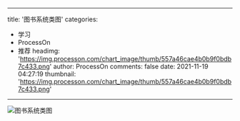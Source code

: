 
---
title: '图书系统类图'
categories: 
 - 学习
 - ProcessOn
 - 推荐
headimg: 'https://img.processon.com/chart_image/thumb/557a46cae4b0b9f0bdb7c433.png'
author: ProcessOn
comments: false
date: 2021-11-19 04:27:19
thumbnail: 'https://img.processon.com/chart_image/thumb/557a46cae4b0b9f0bdb7c433.png'
---

<div>   
<img class="thumb" alt="图书系统类图" src="https://img.processon.com/chart_image/thumb/557a46cae4b0b9f0bdb7c433.png" referrerpolicy="no-referrer">
<p></p>  
</div>
            
